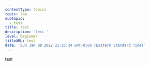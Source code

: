 ```yaml
---
contentType: topics
topic: law
subtopic:
  - test
title: test
description: 'test '
level: beginner
titleURL: test
date: 'Sun Jan 09 2022 21:26:34 GMT-0500 (Eastern Standard Time)'
---
```

test